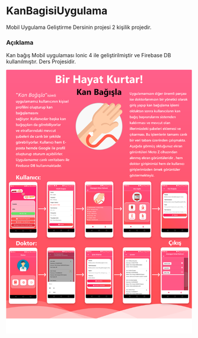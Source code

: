 # KanBagisiUygulama
Mobil Uygulama Geliştirme Dersinin projesi 2 kişilik projedir.
### Açıklama
Kan bağış Mobil uygulaması Ionic 4 ile geliştirilmiştir ve Firebase DB kullanılmıştır.
Ders Projesidir.

![](kanbagis.png)
